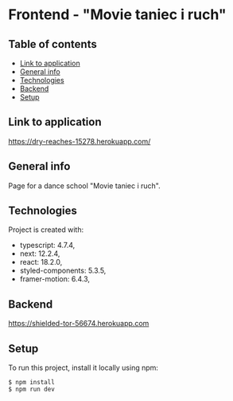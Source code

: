 # Frontend - "Movie taniec i ruch"

## Table of contents

-   [Link to application](#link-to-application)
-   [General info](#general-info)
-   [Technologies](#technologies)
-   [Backend](#backend)
-   [Setup](#setup)

## Link to application

https://dry-reaches-15278.herokuapp.com/

## General info

Page for a dance school "Movie taniec i ruch".

## Technologies

Project is created with:

-   typescript: 4.7.4,
-   next: 12.2.4,
-   react: 18.2.0,
-   styled-components: 5.3.5,
-   framer-motion: 6.4.3,

## Backend

https://shielded-tor-56674.herokuapp.com

## Setup

To run this project, install it locally using npm:

```
$ npm install
$ npm run dev
```
